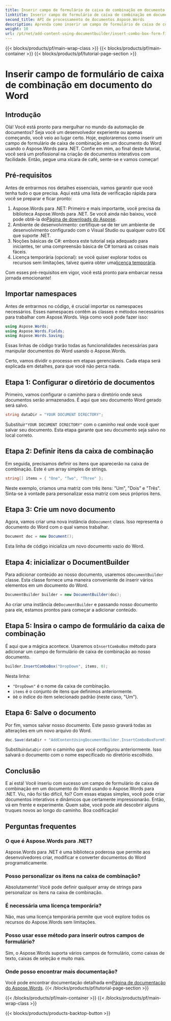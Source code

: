 ```yaml
---
title: Inserir campo de formulário de caixa de combinação em documento do Word
linktitle: Inserir campo de formulário de caixa de combinação em documento do Word
second_title: API de processamento de documentos Aspose.Words
description: Aprenda como inserir um campo de formulário de caixa de combinação em um documento do Word usando o Aspose.Words para .NET com nosso guia detalhado passo a passo.
weight: 10
url: /pt/net/add-content-using-documentbuilder/insert-combo-box-form-field/
---
```


{{< blocks/products/pf/main-wrap-class >}}
{{< blocks/products/pf/main-container >}}
{{< blocks/products/pf/tutorial-page-section >}}

# Inserir campo de formulário de caixa de combinação em documento do Word

## Introdução

Olá! Você está pronto para mergulhar no mundo da automação de documentos? Seja você um desenvolvedor experiente ou apenas começando, você veio ao lugar certo. Hoje, exploraremos como inserir um campo de formulário de caixa de combinação em um documento do Word usando o Aspose.Words para .NET. Confie em mim, ao final deste tutorial, você será um profissional na criação de documentos interativos com facilidade. Então, pegue uma xícara de café, sente-se e vamos começar!

## Pré-requisitos

Antes de entrarmos nos detalhes essenciais, vamos garantir que você tenha tudo o que precisa. Aqui está uma lista de verificação rápida para você se preparar e ficar pronto:

1.  Aspose.Words para .NET: Primeiro e mais importante, você precisa da biblioteca Aspose.Words para .NET. Se você ainda não baixou, você pode obtê-la do[Página de downloads do Aspose](https://releases.aspose.com/words/net/).
2. Ambiente de desenvolvimento: certifique-se de ter um ambiente de desenvolvimento configurado com o Visual Studio ou qualquer outro IDE que suporte .NET.
3. Noções básicas de C#: embora este tutorial seja adequado para iniciantes, ter uma compreensão básica de C# tornará as coisas mais fáceis.
4.  Licença temporária (opcional): se você quiser explorar todos os recursos sem limitações, talvez queira obter uma[licença temporária](https://purchase.aspose.com/temporary-license/).

Com esses pré-requisitos em vigor, você está pronto para embarcar nessa jornada emocionante!

## Importar namespaces

Antes de entrarmos no código, é crucial importar os namespaces necessários. Esses namespaces contêm as classes e métodos necessários para trabalhar com Aspose.Words. Veja como você pode fazer isso:

```csharp
using Aspose.Words;
using Aspose.Words.Fields;
using Aspose.Words.Saving;
```

Essas linhas de código trarão todas as funcionalidades necessárias para manipular documentos do Word usando o Aspose.Words.

Certo, vamos dividir o processo em etapas gerenciáveis. Cada etapa será explicada em detalhes, para que você não perca nada.

## Etapa 1: Configurar o diretório de documentos

Primeiro, vamos configurar o caminho para o diretório onde seus documentos serão armazenados. É aqui que seu documento Word gerado será salvo.

```csharp
string dataDir = "YOUR DOCUMENT DIRECTORY";
```

 Substituir`"YOUR DOCUMENT DIRECTORY"` com o caminho real onde você quer salvar seu documento. Esta etapa garante que seu documento seja salvo no local correto.

## Etapa 2: Definir itens da caixa de combinação

Em seguida, precisamos definir os itens que aparecerão na caixa de combinação. Este é um array simples de strings.

```csharp
string[] items = { "One", "Two", "Three" };
```

Neste exemplo, criamos uma matriz com três itens: "Um", "Dois" e "Três". Sinta-se à vontade para personalizar essa matriz com seus próprios itens.

## Etapa 3: Crie um novo documento

 Agora, vamos criar uma nova instância do`Document` class. Isso representa o documento do Word com o qual vamos trabalhar.

```csharp
Document doc = new Document();
```

Esta linha de código inicializa um novo documento vazio do Word.

## Etapa 4: inicializar o DocumentBuilder

 Para adicionar conteúdo ao nosso documento, usaremos o`DocumentBuilder` classe. Esta classe fornece uma maneira conveniente de inserir vários elementos em um documento do Word.

```csharp
DocumentBuilder builder = new DocumentBuilder(doc);
```

 Ao criar uma instância de`DocumentBuilder` e passando nosso documento para ele, estamos prontos para começar a adicionar conteúdo.

## Etapa 5: Insira o campo de formulário da caixa de combinação

 É aqui que a mágica acontece. Usaremos o`InsertComboBox` método para adicionar um campo de formulário de caixa de combinação ao nosso documento.

```csharp
builder.InsertComboBox("DropDown", items, 0);
```

Nesta linha:
- `"DropDown"` é o nome da caixa de combinação.
- `items` é o conjunto de itens que definimos anteriormente.
- `0`é o índice do item selecionado padrão (neste caso, "Um").

## Etapa 6: Salve o documento

Por fim, vamos salvar nosso documento. Este passo gravará todas as alterações em um novo arquivo do Word.

```csharp
doc.Save(dataDir + "AddContentUsingDocumentBuilder.InsertComboBoxFormField.docx");
```

 Substituir`dataDir` com o caminho que você configurou anteriormente. Isso salvará o documento com o nome especificado no diretório escolhido.

## Conclusão

E aí está! Você inseriu com sucesso um campo de formulário de caixa de combinação em um documento do Word usando o Aspose.Words para .NET. Viu, não foi tão difícil, foi? Com essas etapas simples, você pode criar documentos interativos e dinâmicos que certamente impressionarão. Então, vá em frente e experimente. Quem sabe, você pode até descobrir alguns truques novos ao longo do caminho. Boa codificação!

## Perguntas frequentes

### O que é Aspose.Words para .NET?  
Aspose.Words para .NET é uma biblioteca poderosa que permite aos desenvolvedores criar, modificar e converter documentos do Word programaticamente.

### Posso personalizar os itens na caixa de combinação?  
Absolutamente! Você pode definir qualquer array de strings para personalizar os itens na caixa de combinação.

### É necessária uma licença temporária?  
Não, mas uma licença temporária permite que você explore todos os recursos do Aspose.Words sem limitações.

### Posso usar esse método para inserir outros campos de formulário?  
Sim, o Aspose.Words suporta vários campos de formulário, como caixas de texto, caixas de seleção e muito mais.

### Onde posso encontrar mais documentação?  
 Você pode encontrar documentação detalhada em[Página de documentação do Aspose.Words](https://reference.aspose.com/words/net/).
{{< /blocks/products/pf/tutorial-page-section >}}

{{< /blocks/products/pf/main-container >}}
{{< /blocks/products/pf/main-wrap-class >}}

{{< blocks/products/products-backtop-button >}}
